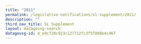 ```yaml
---
title: "2011"
permalink: /legislative-notifications/sl-supplement/2011/
description: ""
third_nav_title: SL Supplement
layout: datagovsg-search
datagovsg-id: d_e9c720c923c127712fc3f5f808b4c467
---
```

